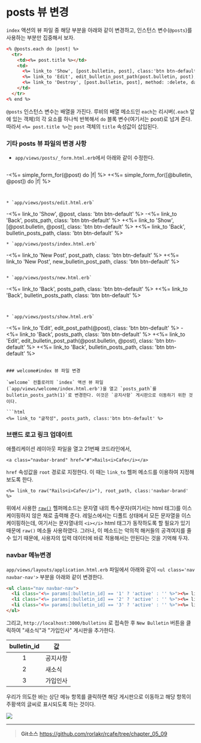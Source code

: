 # posts 뷰 변경

`index` 액션의 뷰 파일 중 해당 부분을 아래와 같이 변경하고, 인스턴스 변수(`@posts`)를 사용하는 부분만 집중해서 보자.

```html
<% @posts.each do |post| %>
  <tr>
    <td><%= post.title %></td>
    <td>
      <%= link_to 'Show', [post.bulletin, post], class:'btn btn-default' %>
      <%= link_to 'Edit', edit_bulletin_post_path(post.bulletin, post), class:'btn btn-default' %>
      <%= link_to 'Destroy', [post.bulletin, post], method: :delete, data: { confirm: 'Are you sure?' }, class:'btn btn-default' %>
    </td>
  </tr>
<% end %>
```

`@posts` 인스턴스 변수는 배열을 가진다. 루비의 배열 메소드인 `each`는 리시버(`.each` 앞에 있는 객체)의 각 요소를 하나씩 반복해서 `do` 블록 변수(여기서는 post)로 넘겨 준다. 따라서 `<%= post.title %>`는 `post` 객체의 `title` 속성값이 삽입된다.


### 기타 posts 뷰 파일의 변경 사항

* `app/views/posts/_form.html.erb`에서 아래와 같이 수정한다.

  ```
-<%= simple_form_for(@post) do |f| %>
+<%= simple_form_for([@bulletin, @post]) do |f| %>
```


* `app/views/posts/edit.html.erb`

  ```
-<%= link_to 'Show', @post, class: 'btn btn-default' %>
-<%= link_to 'Back', posts_path, class: 'btn btn-default' %>
+<%= link_to 'Show', [@post.bulletin, @post], class: 'btn btn-default' %>
+<%= link_to 'Back', bulletin_posts_path, class: 'btn btn-default' %>
```
* `app/views/posts/index.html.erb`

  ```
-<%= link_to 'New Post', post_path, class: 'btn btn-default' %>
+<%= link_to 'New Post', new_bulletin_post_path, class: 'btn btn-default' %>
  ```

* `app/views/posts/new.html.erb`

  ```
-<%= link_to 'Back', posts_path, class: 'btn btn-default' %>
+<%= link_to 'Back', bulletin_posts_path, class: 'btn btn-default' %>
```


* `app/views/posts/show.html.erb`

  ```
-<%= link_to 'Edit', edit_post_path(@post), class: 'btn btn-default' %>
-<%= link_to 'Back', posts_path, class: 'btn btn-default' %>
+<%= link_to 'Edit', edit_bulletin_post_path(@post.bulletin, @post), class: 'btn btn-default' %>
+<%= link_to 'Back', bulletin_posts_path, class: 'btn btn-default' %>
```

### welcome#index 뷰 파일 변경

`welcome` 컨틀로러의 `index` 액션 뷰 파일(`app/views/welcome/index.html.erb')을 열고 `posts_path`를 bulletin_posts_path(1)`로 변경한다. 이것은 `공지사항` 게시판으로 이동하기 위한 것이다.

```html
<%= link_to "글작성", posts_path, class:'btn btn-default' %>
```

### 브랜드 로고 링크 업데이트

애플리케이션 레이아웃 파일을 열고 21번째 코드라인에서,

```erb
<a class="navbar-brand" href="#">Rails<i>Cafe</i></a>
```

`href` 속성값을 `root` 경로로 지정한다. 이 때는 `link_to` 헬퍼 메소드를 이용하여 지정해 보도록 한다.

```erb
<%= link_to raw("Rails<i>Cafe</i>"), root_path, class:'navbar-brand' %>
```

위에서 사용한 [`raw()`](http://api.rubyonrails.org/classes/ActionView/Helpers/OutputSafetyHelper.html#method-i-raw) 헬퍼메소드는 문자열 내의 특수문자(여기서는 html 태그)를 이스케이핑하지 않은 채로 출력해 준다. 레일스에서는 디폴트 상태에서 모든 문자열을 이스케이핑하는데, 여기서는 문자열내의 `<i></i>` html 태그가 동작하도록 할 필요가 있기 때문에 `raw()` 메소들 사용하였다. 그러나, 이 메소드는 악의적 해커들의 공격여지를 줄 수 있기 때문에, 사용자의 입력 데이터에 바로 적용해서는 안된다는 것을 기억해 두자. 

### navbar 메뉴변경

`app/views/layouts/application.html.erb` 파일에서 아래와 같이 `<ul class='nav navbar-nav'>` 부분을 아래와 같이 변경한다.

```html
<ul class="nav navbar-nav">
  <li class="<%= params[:bulletin_id] == '1' ? 'active' : '' %>"><%= link_to '공지사항', bulletin_posts_path('1') %></li>
  <li class="<%= params[:bulletin_id] == '2' ? 'active' : '' %>"><%= link_to '새소식', bulletin_posts_path('2') %></li>
  <li class="<%= params[:bulletin_id] == '3' ? 'active' : '' %>"><%= link_to '가입인사', bulletin_posts_path('3') %></li>
</ul>
```

그리고, `http://localhost:3000/bulletins` 로 접속한 후 `New Bulletin` 버튼을 클릭하여 "새소식"과 "가입인사" 게시판을 추가한다. 

| bulletin_id | 값  |
|:--------:|--------|
| 1 | 공지사항 |
| 2 | 새소식 |
| 3 | 가입인사 |


우리가 의도한 바는 상단 메뉴 항목를 클릭하면 해당 게시판으로 이동하고 해당 항목이 주황색의 글씨로 표시되도록 하는 것이다.


![](http://i1373.photobucket.com/albums/ag392/rorlab/Photobucket%20Desktop%20-%20RORLAB/rcafe/2015-01-30_22-02-30_zpsb40d5eb8.png)


---
> **Git소스** https://github.com/rorlakr/rcafe/tree/chapter_05_09

